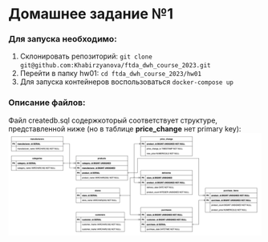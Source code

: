 # Домашнее задание №1

### Для запуска необходимо:
1. Склонировать репозиторий: `git clone git@github.com:Khabirzyanova/ftda_dwh_course_2023.git`
2. Перейти в папку hw01: `cd ftda_dwh_course_2023/hw01`
3. Для запуска контейнеров воспользоваться `docker-compose up`


### Описание файлов:
 Файл createdb.sql содержкоторый соответствует структуре, представленной ниже (но в таблице **price_change** нет primary key):
 ![](Screenshot.png)



